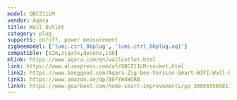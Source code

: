 ```yaml
---
model: QBCZ11LM
vendor: Aqara
title: Wall Outlet
category: plug
supports: on/off, power measurement
zigbeemodel: ['lumi.ctrl_86plug', 'lumi.ctrl_86plug.aq1']
compatible: [z2m,zigate,deconz,iob]
mlink: https://www.aqara.com/en/walloutlet.html
link: https://www.aliexpress.com/af/QBCZ11LM-socket.html
link2: https://www.banggood.com/Aqara-Zig-bee-Version-Smart-WIFI-Wall-Outlet-Switch-AU-Plug-Socket-APP-Remote-Controller-From-Xiaomi-Eco-system-p-1540690.html
link3: https://www.amazon.de/dp/B07YW4WCRB
link4: https://www.gearbest.com/home-smart-improvements/pp_3005655658118797.html
---
```

